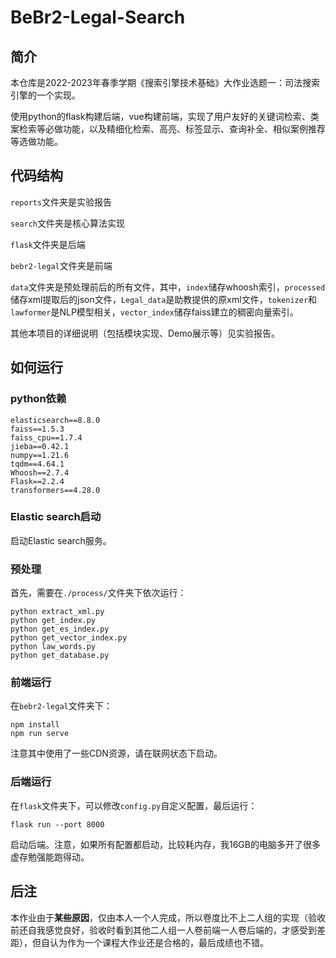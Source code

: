 # BeBr2-Legal-Search

## 简介

本仓库是2022-2023年春季学期《搜索引擎技术基础》大作业选题一：司法搜索引擎的一个实现。

使用python的flask构建后端，vue构建前端，实现了用户友好的关键词检索、类案检索等必做功能，以及精细化检索、高亮、标签显示、查询补全、相似案例推荐等选做功能。

## 代码结构

`reports`文件夹是实验报告

`search`文件夹是核心算法实现

`flask`文件夹是后端

`bebr2-legal`文件夹是前端

`data`文件夹是预处理前后的所有文件，其中，`index`储存whoosh索引，`processed`储存xml提取后的json文件，`Legal_data`是助教提供的原xml文件，`tokenizer`和`lawformer`是NLP模型相关，`vector_index`储存faiss建立的稠密向量索引。

其他本项目的详细说明（包括模块实现、Demo展示等）见实验报告。

## 如何运行

### python依赖

```
elasticsearch==8.8.0
faiss==1.5.3
faiss_cpu==1.7.4
jieba==0.42.1
numpy==1.21.6
tqdm==4.64.1
Whoosh==2.7.4
Flask==2.2.4
transformers==4.28.0
```

### Elastic search启动

启动Elastic search服务。

### 预处理

首先，需要在`./process/`文件夹下依次运行：

```
python extract_xml.py
python get_index.py
python get_es_index.py
python get_vector_index.py
python law_words.py
python get_database.py
```

### 前端运行

在`bebr2-legal`文件夹下：

```
npm install
npm run serve
```

注意其中使用了一些CDN资源，请在联网状态下启动。

### 后端运行

在`flask`文件夹下，可以修改`config.py`自定义配置，最后运行：

```
flask run --port 8000
```

启动后端。注意，如果所有配置都启动，比较耗内存，我16GB的电脑多开了很多虚存勉强能跑得动。

## 后注

本作业由于**某些原因**，仅由本人一个人完成，所以卷度比不上二人组的实现（验收前还自我感觉良好，验收时看到其他二人组一人卷前端一人卷后端的，才感受到差距），但自认为作为一个课程大作业还是合格的，最后成绩也不错。
